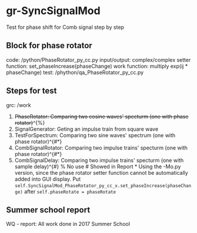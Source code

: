 # gr-SyncSignalMod
Test for phase shift for Comb signal step by step

## Block for phase rotator
code: /python/PhaseRotator_py_cc.py
      input/output: complex/complex
      setter function: set_phaseIncrease(phaseChange)
      work function: multiply exp(ij * phaseChange)
test: /phython/qa_PhaseRotator_py_cc.py

## Steps for test
grc: /work
1. ~~PhaseRotator: Comparing two cosine waves' specturm (one with phase rotator)~~^{\%}
2. SignalGenerator: Geting an impulse train from square wave
3. TestForSpectrum: Comparing two sine waves' spectrum (one with phase rotator)^{\#\*}
4. CombSignalRotator: Comparing two impulse trains' specturm (one with phase rotator)^{\#\*}
5. CombSignalDelay: Comparing two impulse trains' specturm (one with sample delay)^{\#}
\% No use
\# Showed in Report
\* Using the -Mo.py version, since the phase rotator setter function cannot be automatically added into GUI display.
   Put `self.SyncSignalMod_PhaseRotator_py_cc_x.set_phaseIncrease(phaseChange)` after `self.phaseRotate = phaseRotate`

## Summer school report
WQ - report: All work done in 2017 Summer School
